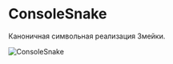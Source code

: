 # ConsoleSnake
Каноничная символьная реализация Змейки.

![ConsoleSnake](https://i.imgur.com/4AWV3qB.png)
